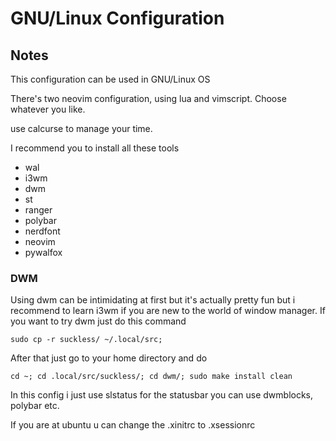 # GNU/Linux Configuration

## Notes

This configuration can be used in GNU/Linux OS  

There's two neovim configuration, using lua and vimscript. Choose whatever you like.

use calcurse to manage your time.

I recommend you to install all these tools

- wal
- i3wm 
- dwm
- st
- ranger
- polybar
- nerdfont
- neovim
- pywalfox

### DWM

Using dwm can be intimidating at first but it's actually pretty fun but i recommend to learn i3wm if you are new to the world of window manager. If you want to try dwm just do this command 

    sudo cp -r suckless/ ~/.local/src;

After that just go to your home directory and do  

    cd ~; cd .local/src/suckless/; cd dwm/; sudo make install clean

In this config i just use slstatus for the statusbar you can use dwmblocks, polybar etc.

If you are at ubuntu u can change the .xinitrc to .xsessionrc
